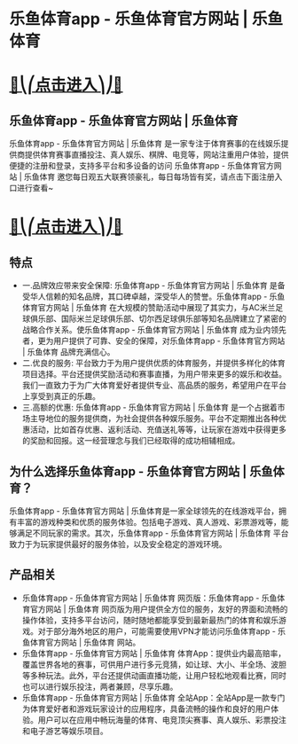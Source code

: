 # 乐鱼体育app - 乐鱼体育官方网站 | 乐鱼体育

# [🍉⎝⎛点击进入⎞⎠🍉](https://kkdd668.cn)
## 乐鱼体育app - 乐鱼体育官方网站 | 乐鱼体育
乐鱼体育app - 乐鱼体育官方网站 | 乐鱼体育 是一家专注于体育赛事的在线娱乐提供商提供体育赛事直播投注、真人娱乐、棋牌、电竞等，网站注重用户体验，提供便捷的注册和登录，支持多平台和多设备的访问 乐鱼体育app - 乐鱼体育官方网站 | 乐鱼体育 邀您每日观五大联赛领豪礼，每日每场皆有奖，请点击下面注册入口进行查看~
# [🍉⎝⎛点击进入⎞⎠🍉](https://kkdd668.cn)

## 特点
- 一.品牌效应带来安全保障: 乐鱼体育app - 乐鱼体育官方网站 | 乐鱼体育 是备受华人信赖的知名品牌，其口碑卓越，深受华人的赞誉。乐鱼体育app - 乐鱼体育官方网站 | 乐鱼体育 在大规模的赞助活动中展现了其实力，与AC米兰足球俱乐部、国际米兰足球俱乐部、切尔西足球俱乐部等知名品牌建立了紧密的战略合作关系。使乐鱼体育app - 乐鱼体育官方网站 | 乐鱼体育 成为业内领先者，更为用户提供了可靠、安全的保障，对乐鱼体育app - 乐鱼体育官方网站 | 乐鱼体育 品牌充满信心。
- 二.优良的服务: 平台致力于为用户提供优质的体育服务，并提供多样化的体育项目选择。平台还提供奖励活动和赛事直播，为用户带来更多的娱乐和收益。我们一直致力于为广大体育爱好者提供专业、高品质的服务，希望用户在平台上享受到真正的乐趣。
- 三.高额的优惠: 乐鱼体育app - 乐鱼体育官方网站 | 乐鱼体育 是一个占据着市场主导地位的服务提供商，为社会提供各种娱乐服务。平台不定期推出各种优惠活动，比如首存优惠、返利活动、充值送礼等等，让玩家在游戏中获得更多的奖励和回报。这一经营理念与我们已经取得的成功相辅相成。

## 为什么选择乐鱼体育app - 乐鱼体育官方网站 | 乐鱼体育？
乐鱼体育app - 乐鱼体育官方网站 | 乐鱼体育是一家全球领先的在线游戏平台，拥有丰富的游戏种类和优质的服务体验。包括电子游戏、真人游戏、彩票游戏等，能够满足不同玩家的需求。其次，乐鱼体育app - 乐鱼体育官方网站 | 乐鱼体育 平台致力于为玩家提供最好的服务体验，以及安全稳定的游戏环境。
## 产品相关
- 乐鱼体育app - 乐鱼体育官方网站 | 乐鱼体育 网页版：乐鱼体育app - 乐鱼体育官方网站 | 乐鱼体育 网页版为用户提供全方位的服务，友好的界面和流畅的操作体验，支持多平台访问，随时随地都能享受到最新最热门的体育和娱乐游戏。对于部分海外地区的用户，可能需要使用VPN才能访问乐鱼体育app - 乐鱼体育官方网站 | 乐鱼体育 网站。
- 乐鱼体育app - 乐鱼体育官方网站 | 乐鱼体育 体育App：提供业内最高赔率，覆盖世界各地的赛事，可供用户进行多元竞猜，如让球、大小、半全场、波胆等多种玩法。此外，平台还提供动画直播功能，让用户轻松地观看比赛，同时也可以进行娱乐投注，两者兼顾，尽享乐趣。
- 乐鱼体育app - 乐鱼体育官方网站 | 乐鱼体育 全站App：全站App是一款专门为体育爱好者和游戏玩家设计的应用程序，具备流畅的操作和良好的用户体验。用户可以在应用中畅玩海量的体育、电竞顶尖赛事、真人娱乐、彩票投注和电子游艺等娱乐项目。

